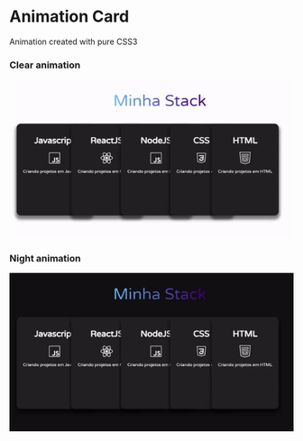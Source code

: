 # Animation Card
Animation created with pure CSS3 

### Clear animation
![](images/clear.gif)

### Night animation
![](images/dark.gif)
